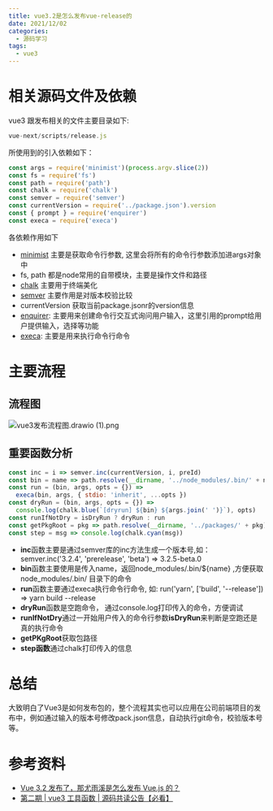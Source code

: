 ```yaml
---
title: vue3.2是怎么发布vue-release的
date: 2021/12/02
categories: 
  - 源码学习
tags: 
  - vue3
---
```

# 相关源码文件及依赖
vue3 跟发布相关的文件主要目录如下:
```javascript
vue-next/scripts/release.js
```
所使用到的引入依赖如下：
```javascript
const args = require('minimist')(process.argv.slice(2))
const fs = require('fs')
const path = require('path')
const chalk = require('chalk')
const semver = require('semver')
const currentVersion = require('../package.json').version
const { prompt } = require('enquirer')
const execa = require('execa')
```
各依赖作用如下

- [minimist](https://github.com/substack/minimist) 主要是获取命令行参数, 这里会将所有的命令行参数添加进args对象中
- fs, path 都是node常用的自带模块，主要是操作文件和路径
- [chalk](https://github.com/chalk/chalk) 主要用于终端美化
- [semver](https://www.npmjs.cn/misc/semver/) 主要作用是对版本校验比较
- currentVersion 获取当前package.jsonr的version信息
- [enquirer](https://github.com/enquirer/enquirer): 主要用来创建命令行交互式询问用户输入，这里引用的prompt给用户提供输入，选择等功能
- [execa](https://github.com/sindresorhus/execa): 主要是用来执行命令行命令
<a name="VR10z"></a>
# 主要流程
<a name="U5zw5"></a>
## 流程图
![vue3发布流程图.drawio (1).png](https://s3.bmp.ovh/imgs/2021/12/ee6e02c0e482ff2c.png)
<a name="ddal6"></a>
## 重要函数分析
```javascript
const inc = i => semver.inc(currentVersion, i, preId)
const bin = name => path.resolve(__dirname, '../node_modules/.bin/' + name)
const run = (bin, args, opts = {}) =>
  execa(bin, args, { stdio: 'inherit', ...opts })
const dryRun = (bin, args, opts = {}) =>
  console.log(chalk.blue(`[dryrun] ${bin} ${args.join(' ')}`), opts)
const runIfNotDry = isDryRun ? dryRun : run
const getPkgRoot = pkg => path.resolve(__dirname, '../packages/' + pkg)
const step = msg => console.log(chalk.cyan(msg))
```

- **inc**函数主要是通过semver库的inc方法生成一个版本号,如：semver.inc('3.2.4', 'prerelease', 'beta') => 3.2.5-beta.0
- **bin**函数主要使用是传入name，返回node_modules/.bin/${name} ,方便获取 node_modules/.bin/ 目录下的命令
- **run**函数主要通过execa执行命令行命令, 如: run('yarn', ['build', '--release']) => yarn build --release
- **dryRun**函数是空跑命令， 通过console.log打印传入的命令，方便调试
- **runIfNotDry**通过一开始用户传入的命令行参数**isDryRun**来判断是空跑还是真的执行命令
- **getPKgRoot**获取包路径
- **step函数**通过chalk打印传入的信息
<a name="o8UBA"></a>
# 总结
大致明白了Vue3是如何发布包的，整个流程其实也可以应用在公司前端项目的发布中，例如通过输入的版本号修改pack.json信息，自动执行git命令，校验版本号等。
<a name="Le0Dk"></a>
# 参考资料

- [Vue 3.2 发布了，那尤雨溪是怎么发布 Vue.js 的？](https://juejin.cn/post/6997943192851054606#heading-24)
- [第二期 | vue3 工具函数 | 源码共读公告【必看】](https://www.yuque.com/ruochuan12/notice/p2)​

